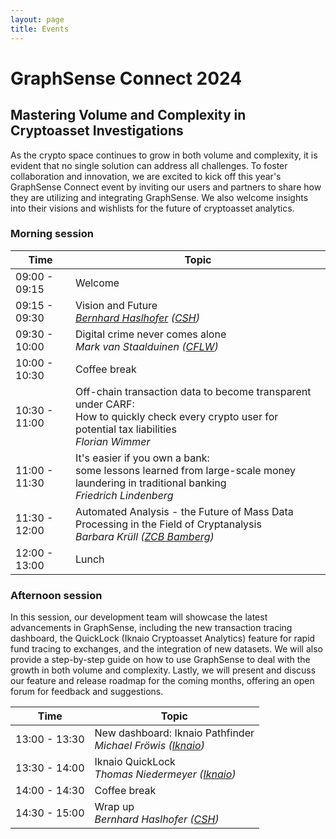 ```yaml
---
layout: page
title: Events
---
```

# GraphSense Connect 2024
## Mastering Volume and Complexity in Cryptoasset Investigations


As the crypto space continues to grow in both volume and complexity, it is evident that no single solution can address all challenges. To foster collaboration and innovation, we are excited to kick off this year's GraphSense Connect event by inviting our users and partners to share how they are utilizing and integrating GraphSense. We also welcome insights into their visions and wishlists for the future of cryptoasset analytics.

### Morning session

<div class="table-wrapper" markdown="1">

| Time          | Topic                                                                     | 
|---------------|---------------------------------------------------------------------------|
| 09:00 - 09:15 | Welcome                                                                   |
| 09:15 - 09:30 | Vision and Future<br>*[Bernhard Haslhofer](https://bernhardhaslhofer.info/) ([CSH](https://www.csh.ac.at/))* |
| 09:30 - 10:00 | Digital crime never comes alone<br>*Mark van Staalduinen ([CFLW](https://cflw.com/))*        |
| 10:00 - 10:30 | Coffee break                                                              |
| 10:30 - 11:00 | Off-chain transaction data to become transparent under CARF:<br>How to quickly check every crypto user for potential tax liabilities<br>*Florian Wimmer*                                  |
| 11:00 - 11:30 | It's easier if you own a bank:<br>some lessons learned from large-scale money laundering in traditional banking<br>*Friedrich Lindenberg* |
| 11:30 - 12:00 | Automated Analysis - the Future of Mass Data Processing in the Field of Cryptanalysis<br>*Barbara Krüll ([ZCB Bamberg](https://www.justiz.bayern.de/gerichte-und-behoerden/generalstaatsanwaltschaft/bamberg/spezial_1.php))*        |
| 12:00 - 13:00 | Lunch                                                       |

</div>


### Afternoon session 

In this session, our development team will showcase the latest advancements in GraphSense, including the new transaction tracing dashboard, the QuickLock (Iknaio Cryptoasset Analytics) feature for rapid fund tracing to exchanges, and the integration of new datasets. We will also provide a step-by-step guide on how to use GraphSense to deal with the growth in both volume and complexity. Lastly, we will present and discuss our feature and release roadmap for the coming months, offering an open forum for feedback and suggestions.


<div class="table-wrapper" markdown="1">

| Time          | Topic                                               |
|---------------|-----------------------------------------------------|
| 13:00 - 13:30 | New dashboard: Iknaio Pathfinder<br>*Michael Fröwis ([Iknaio](https://www.ikna.io/))*           | 
| 13:30 - 14:00 | Iknaio QuickLock<br>*Thomas Niedermeyer ([Iknaio](https://www.ikna.io/))*     | 
| 14:00 - 14:30 | Coffee break                                        |
| 14:30 - 15:00 | Wrap up<br>*Bernhard Haslhofer ([CSH](https://www.csh.ac.at/))*                | 

</div>
